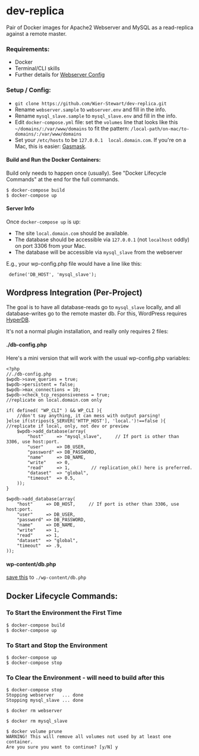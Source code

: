 # dev-replica
Pair of Docker images for Apache2 Webserver and MySQL as a read-replica against a remote master.

### Requirements:
* Docker
* Terminal/CLI skills
* Further details for [Webserver Config](webserver/README.md)

### Setup / Config:

* `git clone https://github.com/Wier-Stewart/dev-replica.git`
* Rename `webserver.sample` to `webserver.env` and fill in the info.
* Rename `mysql_slave.sample` to `mysql_slave.env` and fill in the info.
* Edit `docker-compose.yml` file: set the `volumes` line that looks like this ` ~/domains/:/var/www/domains` to fit the pattern: `/local-path/on-mac/to-domains/:/var/www/domains`
* Set your `/etc/hosts` to be `127.0.0.1  local.domain.com`. If you're on a Mac, this is easier: [Gasmask](https://github.com/2ndalpha/gasmask).


#### Build and Run the Docker Containers:
Build only needs to happen once (usually). See "Docker Lifecycle Commands" at the end for the full commands.
```
$ docker-compose build
$ docker-compose up
```

#### Server Info

Once `docker-compose up` is up:
* The site `local.domain.com` should be available.
* The database should be accessible via `127.0.0.1` (not `localhost` oddly) on port 3306 from your Mac.
* The database will be accessible via `mysql_slave` from the webserver

E.g., your wp-config.php file would have a line like this:
```
 define('DB_HOST', 'mysql_slave');
```

## Wordpress Integration (Per-Project)
The goal is to have all database-reads go to `mysql_slave` locally, and all database-writes
go to the remote master db. For this, WordPress requires [HyperDB](https://wordpress.org/plugins/hyperdb).

It's not a normal plugin installation, and really only requires 2 files:

#### ./db-config.php
Here's a mini version that will work with the usual wp-config.php variables:
```
<?php
//./db-config.php
$wpdb->save_queries = true;
$wpdb->persistent = false;
$wpdb->max_connections = 10;
$wpdb->check_tcp_responsiveness = true;
//replicate on local.domain.com only

if( defined( "WP_CLI" ) && WP_CLI ){
    //don't say anything, it can mess with output parsing!
}else if(stripos($_SERVER['HTTP_HOST'], 'local.')!==false ){ //replicate if local, only, not dev or preview
    $wpdb->add_database(array(
        "host"     => "mysql_slave",     // If port is other than 3306, use host:port.
        "user"     => DB_USER,
        "password" => DB_PASSWORD,
        "name"     => DB_NAME,
        "write"    => 0,
        "read"     => 1,        // replication_ok() here is preferred.
        "dataset"  => "global",
        "timeout"  => 0.5,
    ));
}

$wpdb->add_database(array(
	"host"     => DB_HOST,     // If port is other than 3306, use host:port.
	"user"     => DB_USER,
	"password" => DB_PASSWORD,
	"name"     => DB_NAME,
	"write"    => 1,
	"read"     => 1,
	"dataset"  => "global",
	"timeout"  => .9,
));

```

#### wp-content/db.php
[save this](https://plugins.svn.wordpress.org/hyperdb/trunk/db.php) to `./wp-content/db.php`


## Docker Lifecycle Commands:
### To Start the Environment the First Time
```
$ docker-compose build
$ docker-compose up
```

### To Start and Stop the Environment
```
$ docker-compose up
$ docker-compose stop
```

### To Clear the Environment - will need to build after this
```
$ docker-compose stop
Stopping webserver   ... done
Stopping mysql_slave ... done

$ docker rm webserver

$ docker rm mysql_slave

$ docker volume prune
WARNING! This will remove all volumes not used by at least one container.
Are you sure you want to continue? [y/N] y
```